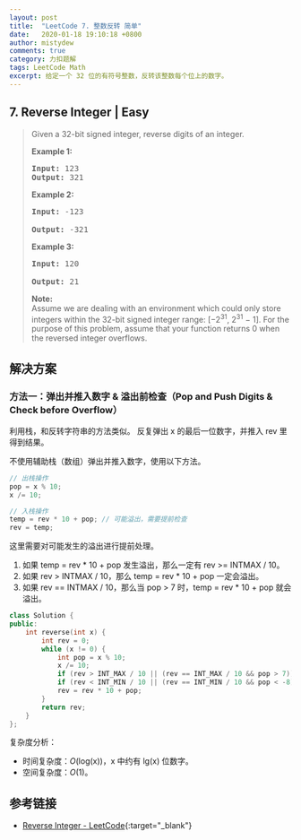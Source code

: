 ```yaml
---
layout: post
title:  "LeetCode 7. 整数反转 简单"
date:   2020-01-18 19:10:18 +0800
author: mistydew
comments: true
category: 力扣题解
tags: LeetCode Math
excerpt: 给定一个 32 位的有符号整数，反转该整数每个位上的数字。
---
```

## 7. Reverse Integer | Easy

> Given a 32-bit signed integer, reverse digits of an integer.
> 
> **Example 1:**
> 
> <pre>
> <strong>Input:</strong> 123
> <strong>Output:</strong> 321
> </pre>
> 
> **Example 2:**
> 
> <pre>
> <strong>Input:</strong> -123<br>
> <strong>Output:</strong> -321
> </pre>
> 
> **Example 3:**
> 
> <pre>
> <strong>Input:</strong> 120<br>
> <strong>Output:</strong> 21
> </pre>
> 
> **Note:**<br>
> Assume we are dealing with an environment which could only store integers within the 32-bit signed integer range: [−2<sup>31</sup>,  2<sup>31</sup> − 1]. For the purpose of this problem, assume that your function returns 0 when the reversed integer overflows.

## 解决方案

### 方法一：弹出并推入数字 & 溢出前检查（Pop and Push Digits & Check before Overflow）

利用栈，和反转字符串的方法类似。
反复弹出 x 的最后一位数字，并推入 rev 里得到结果。

不使用辅助栈（数组）弹出并推入数字，使用以下方法。

```cpp
// 出栈操作
pop = x % 10;
x /= 10;

// 入栈操作
temp = rev * 10 + pop; // 可能溢出，需要提前检查
rev = temp;
```

这里需要对可能发生的溢出进行提前处理。
1. 如果 temp = rev * 10 + pop 发生溢出，那么一定有 rev >= INTMAX / 10。
2. 如果 rev > INTMAX / 10，那么 temp = rev * 10 + pop 一定会溢出。
3. 如果 rev == INTMAX / 10，那么当 pop > 7 时，temp = rev * 10 + pop 就会溢出。

```cpp
class Solution {
public:
    int reverse(int x) {
        int rev = 0;
        while (x != 0) {
            int pop = x % 10;
            x /= 10;
            if (rev > INT_MAX / 10 || (rev == INT_MAX / 10 && pop > 7)) return 0;
            if (rev < INT_MIN / 10 || (rev == INT_MIN / 10 && pop < -8)) return 0;
            rev = rev * 10 + pop;
        }
        return rev;
    }
};
```

复杂度分析：
* 时间复杂度：_O_(log(x))，x 中约有 lg(x) 位数字。
* 空间复杂度：_O_(1)。

## 参考链接

* [Reverse Integer - LeetCode](https://leetcode.com/problems/reverse-integer/){:target="_blank"}
